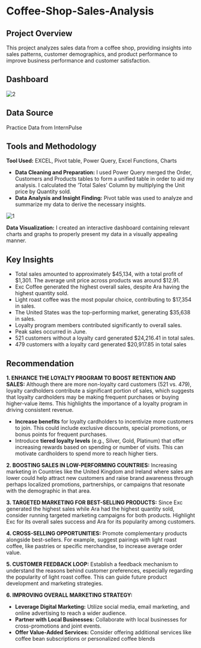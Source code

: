 # Coffee-Shop-Sales-Analysis
## Project Overview
This project analyzes sales data from a coffee shop, providing insights into sales patterns, customer  demographics, and product performance to improve business performance and customer satisfaction.

## Dashboard
![2](https://github.com/user-attachments/assets/ff7ec3b6-6529-49bf-9e8f-d403befb2cfa)

## Data Source

Practice Data from InternPulse

## Tools and Methodology

**Tool Used:** EXCEL, Pivot table, Power Query, Excel Functions, Charts
- **Data Cleaning and Preparation:** I used Power Query merged the Order, Customers and Products tables to form a unified table in order to aid my analysis. I calculated the ‘Total Sales’ Column by multiplying the Unit price by Quantity sold.
- **Data Analysis and Insight Finding:** Pivot table was used to analyze and summarize my data to derive the necessary insights.

![1](https://github.com/user-attachments/assets/2ba993c5-605b-4b2f-a89c-a3dc959d0a93)

**Data Visualization:** I created an interactive dashboard containing relevant charts and graphs to properly present my data in a visually appealing manner.

## Key Insights
- Total sales amounted to approximately $45,134, with a total profit of $1,301. The average unit price across products was around $12.91.
- Exc Coffee generated the highest overall sales, despite Ara having the highest quantity sold.
- Light roast coffee was the most popular choice, contributing to $17,354 in sales.
- The United States was the top-performing market, generating $35,638 in sales.
- Loyalty program members contributed significantly to overall sales.
- Peak sales occurred in June.
- 521 customers without a loyalty card generated $24,216.41 in total sales.
- 479 customers with a loyalty card generated $20,917.85 in total sales

## Recommendation
**1. ENHANCE THE LOYALTY PROGRAM TO BOOST RETENTION AND SALES:**
Although there are more non-loyalty card customers (521 vs. 479), loyalty cardholders contribute a significant portion of sales, which suggests that loyalty cardholders may be making frequent  purchases or buying higher-value items. This highlights the importance of a loyalty program in driving consistent revenue.
- **Increase benefits** for loyalty cardholders to incentivize more customers to join. This could include exclusive discounts, special promotions, or bonus points for frequent purchases.
- Introduce **tiered loyalty levels** (e.g., Silver, Gold, Platinum) that offer increasing rewards based on spending or number of visits. This can motivate cardholders to spend more to reach higher tiers.

**2. BOOSTING SALES IN LOW-PERFORMING COUNTRIES:** 
Increasing marketing in Countries like the United Kingdom and Ireland where sales are lower could help attract new customers and raise brand awareness through perhaps localized promotions, 
partnerships, or campaigns that resonate with the demographic in that area.

**3. TARGETED MARKETING FOR BEST-SELLING PRODUCTS:** 
Since Exc generated the highest sales while Ara had the highest quantity sold, consider running targeted marketing campaigns for both products. Highlight Exc for its overall sales success and 
Ara for its popularity among customers.

**4. CROSS-SELLING OPPORTUNITIES:** 
Promote complementary products alongside best-sellers. For example, suggest pairings with light roast coffee, like pastries or specific merchandise, to increase average order value.

**5. CUSTOMER FEEDBACK LOOP:** 
Establish a feedback mechanism to understand the reasons behind customer preferences, especially regarding the popularity of light roast coffee. This can guide future product development and 
marketing strategies.

**6. IMPROVING OVERALL MARKETING STRATEGY:**
- **Leverage Digital Marketing:** Utilize social media, email marketing, and online advertising to reach a wider audience.
- **Partner with Local Businesses:** Collaborate with local businesses for cross-promotions and joint events.
- **Offer Value-Added Services:** Consider offering additional services like coffee bean 
subscriptions or personalized coffee blends
